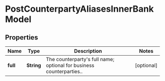 

# PostCounterpartyAliasesInnerBankModel


## Properties

| Name | Type | Description | Notes |
|------------ | ------------- | ------------- | -------------|
|**full** | **String** | The counterparty&#39;s full name; optional for business counterparties.. |  [optional] |



